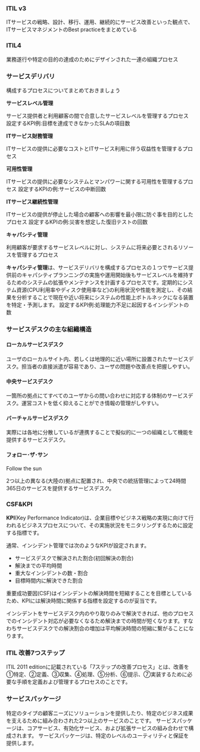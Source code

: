 ### ITIL v3
ITサービスの戦略、設計、移行、運用、継続的にサービス改善といった観点で、ITサービスマネジメントのBest practiceをまとめている

### ITIL4
業務遂行や特定の目的の達成のためにデザインされた一連の組織プロセス

### サービスデリバリ
構成するプロセスについてまとめておきましょう

**サービスレベル管理**

サービス提供者と利用顧客の間で合意したサービスレベルを管理するプロセス
設定するKPI例:目標を達成できなかったSLAの項目数

**ITサービス財務管理**

ITサービスの提供に必要なコストとITサービス利用に伴う収益性を管理するプロセス

**可用性管理**

ITサービスの提供に必要なシステムとマンパワーに関する可用性を管理するプロセス
設定するKPIの例:サービスの中断回数

**ITサービス継続性管理**

ITサービスの提供が停止した場合の顧客への影響を最小限に防ぐ事を目的としたプロセス
設定するKPIの例:災害を想定した復旧テストの回数

**キャパシティ管理**

利用顧客が要求するサービスレベルに対し、システムに将来必要とされるリソースを管理するプロセス

**キャパシティ管理**は、サービスデリバリを構成するプロセスの１つでサービス提供前のキャパシティプランニングの実施や運用開始後もサービスレベルを維持するためのシステムの拡張やメンテナンスを計画するプロセスです。定期的にシステム資源(CPU利用率やディスク使用率など)の利用状況や性能を測定し、その結果を分析することで現在や近い将来にシステムの性能上ボトルネックになる装置を特定・予測します。
設定するKPI例:処理能力不足に起因するインシデントの数


### サービスデスクの主な組織構造

#### ローカルサービスデスク

ユーザのローカルサイト内、若しくは地理的に近い場所に設置されたサービスデスク。担当者の直接派遣が容易であり、ユーザの問題や改善点を把握しやすい。

#### 中央サービスデスク

一箇所の拠点にてすべてのユーザからの問い合わせに対応する体制のサービスデスク。運営コストを低く抑えることができ情報の管理がしやすい。

#### バーチャルサービスデスク

実際には各地に分散しているが連携することで擬似的に一つの組織として機能を提供するサービスデスク。

#### フォロー･ザ･サン
Follow the sun

2つ以上の異なる(大陸の)拠点に配置され、中央での統括管理によって24時間365日のサービスを提供するサービスデスク。

### CSF&KPI

**KPI**(Key Performance Indicator)は、企業目標やビジネス戦略の実現に向けて行われるビジネスプロセスについて、その実施状況をモニタリングするために設定する指標です。  
  
通常、インシデント管理では次のようなKPIが設定されます。

- サービスデスクで解決された割合(初回解決の割合)
- 解決までの平均時間
- 重大なインシデントの数・割合
- 目標時間内に解決できた割合

重要成功要因(CSF)はインシデントの解決時間を短縮することを目標としているため、KPIには解決時間に関係する指標を設定するのが妥当です。  
  
インシデントをサービスデスク内のやり取りのみで解決できれば、他のプロセスでのインシデント対応が必要なくなるため解決までの時間が短くなります。すなわちサービスデスクでの解決割合の増加は平均解決時間の短縮に繋がることになります。

### ITIL 改善7つステップ
ITIL 2011 editionに記載されている「7ステップの改善プロセス」とは、改善を①特定、②定義、③収集、④処理、⑤分析、⑥提示、⑦実装するために必要な手順を定義および管理するプロセスのことです。

### サービスパッケージ
特定のタイプの顧客ニーズにソリューションを提供したり、特定のビジネス成果を支えるために組み合わされた2つ以上のサービスのことです。 サービスパッケージは、コアサービス、有効化サービス、および拡張サービスの組み合わせで構成されます。 サービスパッケージは、特定のレベルのユーティリティと保証を提供します。